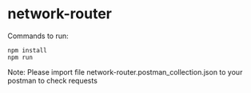 # network-router

Commands to run:

```
npm install
npm run
```

Note: Please import file network-router.postman_collection.json to your postman to check requests
